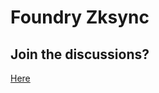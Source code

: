 # Foundry Zksync

## Join the discussions?

[Here](https://github.com/Cyfrin/foundry-full-course-cu/discussions) 

